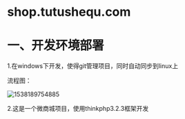 # shop.tutushequ.com
# 一、开发环境部署

1.在windows下开发，使得git管理项目，同时自动同步到linux上

流程图：

![1538189754885](E:\shop.tutushequ.com\md_img\1.png)

2.这是一个微商城项目，使用thinkphp3.2.3框架开发